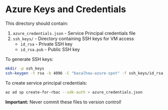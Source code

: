 # Azure Keys and Credentials

This directory should contain:

1. `azure_credentials.json` - Service Principal credentials file
2. `ssh_keys/` - Directory containing SSH keys for VM access
   - `id_rsa` - Private SSH key
   - `id_rsa.pub` - Public SSH key

To generate SSH keys:

```bash
mkdir -p ssh_keys
ssh-keygen -t rsa -b 4096 -C "bacalhau-azure-spot" -f ssh_keys/id_rsa
```

To create service principal credentials:

```bash
az ad sp create-for-rbac --sdk-auth > azure_credentials.json
```

**Important:** Never commit these files to version control!
